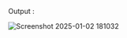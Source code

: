 




















Output :

![Screenshot 2025-01-02 181032](https://github.com/user-attachments/assets/ac3bf172-4418-4f6c-b873-48018b676916)
